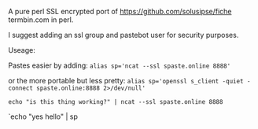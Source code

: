 A pure perl SSL encrypted port of https://github.com/solusipse/fiche termbin.com in perl.

I suggest adding an ssl group and pastebot user for security purposes.

Useage:

Pastes easier by adding: `alias sp='ncat --ssl spaste.online 8888'`

or the more portable but less pretty: `alias sp='openssl s_client -quiet -connect spaste.online:8888 2>/dev/null'`

`echo "is this thing working?" | ncat --ssl spaste.online 8888`

`echo "yes hello" | sp
